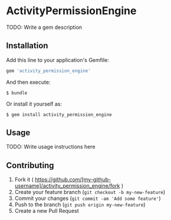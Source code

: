# ActivityPermissionEngine

TODO: Write a gem description

## Installation

Add this line to your application's Gemfile:

```ruby
gem 'activity_permission_engine'
```

And then execute:

    $ bundle

Or install it yourself as:

    $ gem install activity_permission_engine

## Usage

TODO: Write usage instructions here

## Contributing

1. Fork it ( https://github.com/[my-github-username]/activity_permission_engine/fork )
2. Create your feature branch (`git checkout -b my-new-feature`)
3. Commit your changes (`git commit -am 'Add some feature'`)
4. Push to the branch (`git push origin my-new-feature`)
5. Create a new Pull Request
